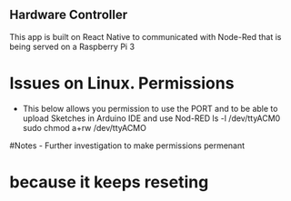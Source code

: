 ## Hardware Controller


This app is built on React Native to communicated with Node-Red that is being served on a Raspberry Pi 3




# Issues on Linux. Permissions

* This below allows you permission to use the PORT
  and to be able to upload Sketches in Arduino IDE and 
  use Nod-RED 
ls -l /dev/ttyACM0
sudo chmod a+rw /dev/ttyACMO

#Notes - Further investigation to make permissions permenant
#        because it keeps reseting
